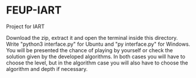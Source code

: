 # FEUP-IART

Project for IART

Download the zip, extract it and open the terminal inside this directory.
Write "python3 interface.py" for Ubuntu and "py interface.py" for Windows.
You will be presented the chance of playing by yourself or check the solution given by the developed algorithms.
In both cases you will have to choose the level, but in the algorithm case you will also have to choose the algorithm and depth if necessary.